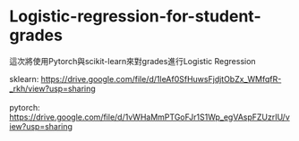 # Logistic-regression-for-student-grades
這次將使用Pytorch與scikit-learn來對grades進行Logistic Regression

sklearn: https://drive.google.com/file/d/1leAf0SfHuwsFjdjtObZx_WMfqfR-_rkh/view?usp=sharing
<br></br>
pytorch: https://drive.google.com/file/d/1vWHaMmPTGoFJr1S1Wp_egVAspFZUzrIU/view?usp=sharing